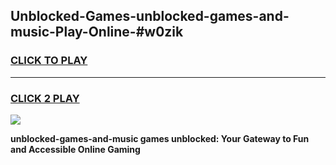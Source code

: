 
## Unblocked-Games-unblocked-games-and-music-Play-Online-#w0zik
<h3>
<a href="https://premium.freeplayer.one?title=unblocked-games-and-music&ref=27F">CLICK TO PLAY</a></h3>
<hr>

<h3>
<a href="https://premium.freeplayer.one?title=unblocked-games-and-music&ref=27F">CLICK 2 PLAY</a>
  
</h3>

<a href="https://premium.freeplayer.one?title=unblocked-games-and-music&ref=27F"><img src="https://clearcache.store/games.png"></a>


**unblocked-games-and-music games unblocked: Your Gateway to Fun and Accessible Online Gaming**
